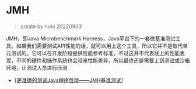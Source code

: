 # JMH

> create by nohi 20220903

JMH，即Java Microbenchmark Harness，Java平台下的一套微基准测试工具。如果我们需要测试API性能的话，就可以用上这个工具，所以它并不是取代单元测试的。它可以在开发阶段提供性能参考标准，不过这并不代表线上的性能表现，不同的硬件和操作系统也会带来性能差异，所以最终还是需要上到测试或沙箱环境，让测试人员进行压测

* [[更准确的测试Java程序性能——JMH基准测试](https://www.cnblogs.com/lbhym/p/15363846.html)]